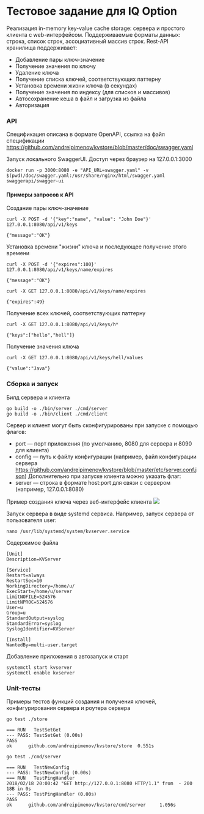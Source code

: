 # Тестовое задание для IQ Option

Реализация in-memory key-value cache storage: сервера и простого клиента с web-интерфейсом. Поддерживаемые форматы данных: строка, список строк, ассоциативный массив строк.
Rest-API хранилища поддерживает:
  - Добавление пары ключ-значение
  - Получение значения по ключу
  - Удаление ключа
  - Получение списка ключей, соответствующих паттерну
  - Установка времени жизни ключа (в секундах)
  - Получение значения по индексу (для списков и массивов)
  - Автосохранение кеша в файл и загрузка из файла
  - Авторизация

### API

Спецификация описана в формате OpenAPI, ссылка на файл спецификации <https://github.com/andreipimenov/kvstore/blob/master/doc/swagger.yaml>

Запуск локального SwaggerUI. Доступ через браузер на 127.0.0.1:3000
```
docker run -p 3000:8080 -e "API_URL=swagger.yaml" -v $(pwd)/doc/swagger.yaml:/usr/share/nginx/html/swagger.yaml swaggerapi/swagger-ui
```

#### Примеры запросов к API
Создание пары ключ-значение
```
curl -X POST -d '{"key":"name", "value": "John Doe"}' 127.0.0.1:8080/api/v1/keys

{"message":"OK"}
```
Установка времени "жизни" ключа и последующее получение этого времени
```
curl -X POST -d '{"expires":100}' 127.0.0.1:8080/api/v1/keys/name/expires

{"message":"OK"}

curl -X GET 127.0.0.1:8080/api/v1/keys/name/expires

{"expires":49}
```
Получение всех ключей, соответствующих паттерну
```
curl -X GET 127.0.0.1:8080/api/v1/keys/h*

{"keys":["hello","hell"]}
```
Получение значения ключа
```
curl -X GET 127.0.0.1:8080/api/v1/keys/hell/values

{"value":"Java"}
```

### Сборка и запуск

Билд сервера и клиента
```
go build -o ./bin/server ./cmd/server
go build -o ./bin/client ./cmd/client
```
Сервер и клиент могут быть сконфигурированы при запуске с помощью флагов:
 - port — порт приложения (по умолчанию, 8080 для сервера и 8090 для клиента)
 - config — путь к файлу конфигурации (например, файл конфигурации сервера <https://github.com/andreipimenov/kvstore/blob/master/etc/server.conf.json>)
 Дополнительно при запуске клиента можно указать флаг:
 - server — строка в формате host:port для связи с сервером (например, 127.0.0.1:8080)

Пример создания ключа через веб-интерфейс клиента
![](https://github.com/andreipimenov/kvstore/blob/master/asset/client.example.jpg)

Запуск сервера в виде systemd сервиса.
Например, запуск сервера от пользователя user:
```
nano /usr/lib/systemd/system/kvserver.service
```
Содержимое файла
```
[Unit]
Description=KVServer

[Service]
Restart=always
RestartSec=10
WorkingDirectory=/home/u/
ExecStart=/home/u/server
LimitNOFILE=524576
LimitNPROC=524576
User=u
Group=u
StandardOutput=syslog
StandardError=syslog
SyslogIdentifier=KVServer

[Install]
WantedBy=multi-user.target
```
Добавление приложения в автозапуск и старт
```
systemctl start kvserver
systemctl enable kvserver
```

### Unit-тесты

Примеры тестов функций создания и получения ключей, конфигурирования сервера и роутера сервера

```
go test ./store

=== RUN   TestSetGet
--- PASS: TestSetGet (0.00s)
PASS
ok      github.com/andreipimenov/kvstore/store  0.551s
```

```
go test ./cmd/server

=== RUN   TestNewConfig
--- PASS: TestNewConfig (0.00s)
=== RUN   TestPingHandler
2018/02/18 20:00:42 "GET http://127.0.0.1:8080 HTTP/1.1" from  - 200 18B in 0s
--- PASS: TestPingHandler (0.00s)
PASS
ok      github.com/andreipimenov/kvstore/cmd/server     1.056s
```